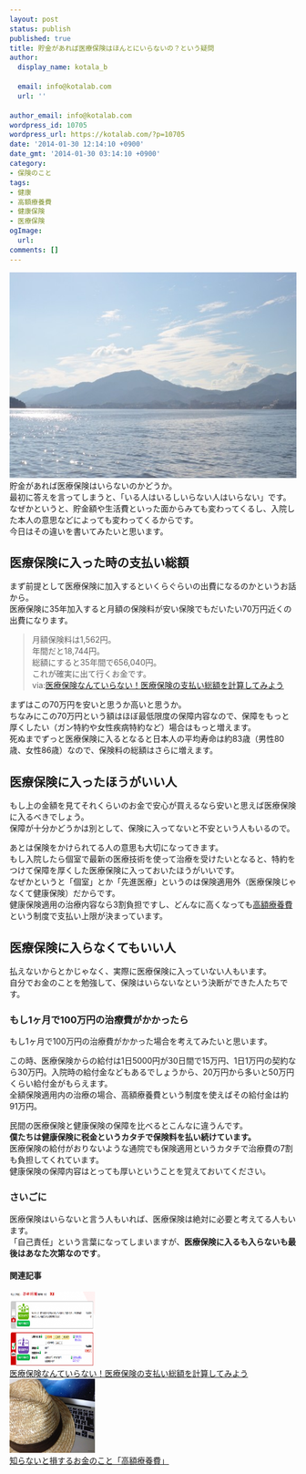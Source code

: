 ```yaml
---
layout: post
status: publish
published: true
title: 貯金があれば医療保険はほんとにいらないの？という疑問
author:
  display_name: kotala_b

  email: info@kotalab.com
  url: ''

author_email: info@kotalab.com
wordpress_id: 10705
wordpress_url: https://kotalab.com/?p=10705
date: '2014-01-30 12:14:10 +0900'
date_gmt: '2014-01-30 03:14:10 +0900'
category:
- 保険のこと
tags:
- 健康
- 高額療養費
- 健康保険
- 医療保険
ogImage:
  url:
comments: []
---
```

<p><img src="/wp-content/uploads/miyajima_131009_04-546x361.jpg" alt="miyajima_131009_04" width="546" height="361" class="alignnone size-large wp-image-9865" /><br />
貯金があれば医療保険はいらないのかどうか。<br />
最初に答えを言ってしまうと、「いる人はいるしいらない人はいらない」です。<br />
なぜかというと、貯金額や生活費といった面からみても変わってくるし、入院した本人の意思などによっても変わってくるからです。<br />
今日はその違いを書いてみたいと思います。<br />
</p>
<!--more-->
<h2>医療保険に入った時の支払い総額</h2>
<p>まず前提として医療保険に加入するといくらぐらいの出費になるのかというお話から。<br />
医療保険に35年加入すると月額の保険料が安い保険でもだいたい70万円近くの出費になります。</p>
<blockquote><p>月額保険料は1,562円。<br />
年間だと18,744円。<br />
総額にすると35年間で656,040円。<br />
これが確実に出て行くお金です。<br />
via:<a href="/no-insurance" target="_blank">医療保険なんていらない！医療保険の支払い総額を計算してみよう</a><span class="removed_link" title="b.hatena.ne.jp/entry/https://kotalab.com/no-insurance"><img border="0" src="https://b.hatena.ne.jp/entry/image/https://kotalab.com/no-insurance" alt="" /></span></p></blockquote>
<p>まずはこの70万円を安いと思うか高いと思うか。<br />
ちなみにこの70万円という額はほぼ最低限度の保障内容なので、保障をもっと厚くしたい（ガン特約や女性疾病特約など）場合はもっと増えます。<br />
死ぬまでずっと医療保険に入るとなると日本人の平均寿命は約83歳（男性80歳、女性86歳）なので、保険料の総額はさらに増えます。</p>
<h2>医療保険に入ったほうがいい人</h2>
<p>もし上の金額を見てそれくらいのお金で安心が買えるなら安いと思えば医療保険に入るべきでしょう。<br />
保障が十分かどうかは別として、保険に入ってないと不安という人もいるので。</p>
<p>あとは<span class="b">保険をかけられてる人の意思も大切</span>になってきます。<br />
もし入院したら個室で最新の医療技術を使って治療を受けたいとなると、特約をつけて保障を厚くした医療保険に入っておいたほうがいいです。<br />
なぜかというと「個室」とか「先進医療」というのは保険適用外（医療保険じゃなくて健康保険）だからです。<br />
健康保険適用の治療内容なら3割負担ですし、どんなに高くなっても<a href="/money-kougakuryoyohi" title="知らないと損するお金のこと「高額療養費」">高額療養費</a>という制度で支払い上限が決まっています。</p>
<h2>医療保険に入らなくてもいい人</h2>
<p>払えないからとかじゃなく、実際に医療保険に入っていない人もいます。<br />
自分でお金のことを勉強して、保険はいらないなという決断ができた人たちです。</p>
<h3>もし1ヶ月で100万円の治療費がかかったら</h3>
<p>もし1ヶ月で100万円の治療費がかかった場合を考えてみたいと思います。</p>
<p>この時、医療保険からの給付は1日5000円が30日間で15万円、1日1万円の契約なら30万円。入院時の給付金などもあるでしょうから、20万円から多いと50万円くらい給付金がもらえます。<br />
全額保険適用内の治療の場合、高額療養費という制度を使えばその給付金は約91万円。</p>
<p>民間の医療保険と健康保険の保障を比べるとこんなに違うんです。<br />
<strong>僕たちは健康保険に税金というカタチで保険料を払い続けています。</strong><br />
医療保険の給付がおりないような通院でも保険適用というカタチで治療費の7割も負担してくれています。<br />
健康保険の保障内容はとっても厚いということを覚えておいてください。</p>
<h3>さいごに</h3>
<p>医療保険はいらないと言う人もいれば、医療保険は絶対に必要と考えてる人もいます。<br />
「自己責任」という言葉になってしまいますが、<strong>医療保険に入るも入らないも最後はあなた次第なのです</strong>。</p>
<h4 class="rel">関連記事</h4>
<div class="shht">
<div class="shhtimg"><a href="/no-insurance" target="_blank"><img src="/wp-content/uploads/no-insurance_130118_01-546x233.png" alt="" width="150" height="130" /></a></div>
<div class="shhttext"><a href="/no-insurance" target="_blank">医療保険なんていらない！医療保険の支払い総額を計算してみよう</a><span class="removed_link" title="b.hatena.ne.jp/entry/https://kotalab.com/no-insurance"><img border="0" src="https://b.hatena.ne.jp/entry/image/https://kotalab.com/no-insurance" alt="" /></span></div>
</div>
<div class="shht">
<div class="shhtimg"><a href="/money-kougakuryoyohi" target="_blank"><img src="/wp-content/uploads/money_130719-448x336.jpg" alt="" width="150" height="130" /></a></div>
<div class="shhttext"><a href="/money-kougakuryoyohi" target="_blank">知らないと損するお金のこと「高額療養費」</a><span class="removed_link" title="b.hatena.ne.jp/entry/https://kotalab.com/money-kougakuryoyohi"><img border="0" src="https://b.hatena.ne.jp/entry/image/https://kotalab.com/money-kougakuryoyohi" alt="" /></span></div>
</div>
